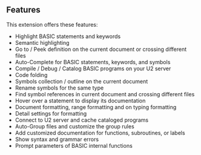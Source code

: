 ## Features

This extension offers these features:

 - Highlight BASIC statements and keywords
 - Semantic highlighting
 - Go to / Peek definition on the current document or crossing different files
 - Auto-Complete for BASIC statements, keywords, and symbols
 - Compile / Debug / Catalog BASIC programs on your U2 server
 - Code folding
 - Symbols collection / outline on the current document
 - Rename symbols for the same type
 - Find symbol references in current document and crossing different files
 - Hover over a statement to display its documentation
 - Document formatting, range formatting and on typing formatting
 - Detail settings for formatting
 - Connect to U2 server and cache cataloged programs
 - Auto-Group files and customize the group rules
 - Add customized documentation for functions, subroutines, or labels
 - Show syntax and grammar errors
 - Prompt parameters of BASIC internal functions